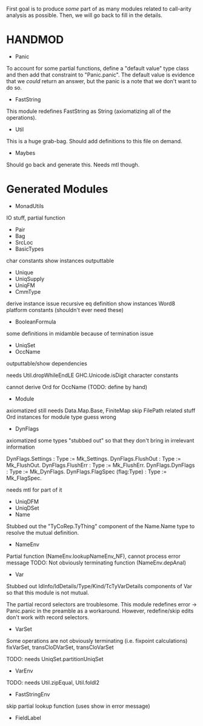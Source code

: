 First goal is to produce *some* part of as many modules related to call-arity
analysis as possible.  Then, we will go back to fill in the details.


HANDMOD
=======
- Panic

To account for some partial functions, define a "default value" type class and
then add that constraint to "Panic.panic". The default value is evidence that
we *could* return an answer, but the panic is a note that we don't want to do
so.

- FastString

This module redefines FastString as String (axiomatizing all of the operations).

- Util

This is a huge grab-bag. Should add definitions to this file on demand.

- Maybes

Should go back and generate this. Needs mtl though.


Generated Modules
=================

-  MonadUtils

IO stuff, partial function

-  Pair
-  Bag
-  SrcLoc
-  BasicTypes

char constants
show instances
outputtable

-  Unique
-  UniqSupply
-  UniqFM
-  CmmType

derive instance issue
recursive eq definition
show instances
Word8
platform constants (shouldn't ever need these)

-  BooleanFormula

some definitions in midamble because of termination issue

-  UniqSet
-  OccName

outputtable/show dependencies

needs Util.dropWhileEndLE GHC.Unicode.isDigit
character constants

cannot derive Ord for OccName (TODO: define by hand)

-  Module

axiomatized
still needs Data.Map.Base, FiniteMap
skip FilePath related stuff
Ord instances for module type guess wrong

-  DynFlags

axiomatized
some types "stubbed out" so that they don't bring in irrelevant information

DynFlags.Settings : Type := Mk_Settings.
DynFlags.FlushOut : Type := Mk_FlushOut.
DynFlags.FlushErr : Type := Mk_FlushErr.
DynFlags.DynFlags : Type := Mk_DynFlags.
DynFlags.FlagSpec (flag:Type) : Type := Mk_FlagSpec.

needs mtl for part of it

-  UniqDFM
-  UniqDSet
-  Name

Stubbed out the "TyCoRep.TyThing" component of the Name.Name type to resolve
the mutual definition.


-  NameEnv

Partial function (NameEnv.lookupNameEnv_NF), cannot process error message
TODO: Not obviously terminating function (NameEnv.depAnal)

-  Var

Stubbed out IdInfo/IdDetails/Type/Kind/TcTyVarDetails components of
Var so that this module is not mutual.

The partial record selectors are troublesome. This module redefines error ->
Panic.panic in the preamble as a workaround.
However, redefine/skip edits don't work with record selectors.

-  VarSet

Some operations are not obviously terminating (i.e. fixpoint calculations)
fixVarSet, transCloDVarSet, transCloVarSet

TODO: needs UniqSet.partitionUniqSet

-  VarEnv

TODO: needs Util.zipEqual, Util.foldl2

-  FastStringEnv

skip partial lookup function (uses show in error message)

-  FieldLabel

